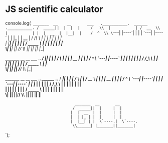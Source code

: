 #  JS scientific calculator



console.log(`
   _______  __    __       ___   .___________.  ______   .___________.
  /  _____||  |  |  |     /   \\  |           | /  __  \\  |           |
 |  |  __  |  |__|  |    /  ^  \\ \`---|  |----\`|  |  |  | \`---|  |----\`
 |  | |_ | |   __   |   /  /_\\  \\    |  |     |  |  |  |     |  |     
 |  |__| | |  |  |  |  /  _____  \\   |  |     |  |  |  |     |  |     
  \\______| |__|  |__| /__/     \\__\\  |__|     |__|  |__|     |__|     
                                                                     
  _______  __   __       ___   .___________.
 /  _____||  | |  |     /   \\  |           |
|  |  __  |  | |  |    /  ^  \\ \`---|  |----\`
|  | |_ | |  | |  |   /  /_\\  \\    |  |     
|  |__| | |  | |  |  /  _____  \\   |  |     
 \\______| |__| |__| /__/     \\__\\  |__|     
                                          
   _______  __   __      ___      .___________.  ______   .___________.
  /  _____||  | |  |    /   \\     |           | /  __  \\  |           |
 |  |  __  |  | |  |   /  ^  \\    \`---|  |----\`|  |  |  | \`---|  |----\`
 |  | |_ | |  | |  |  /  /_\\  \\       |  |     |  |  |  |     |  |     
 |  |__| | |  | |  | /  _____  \\      |  |     |  |  |  |     |  |     
  \\______| |__| |__|/__/     \\__\\     |__|     |__|  |__|     |__|     

                                   _______  __       __      
                                  /  _____||  |     |  |     
                                 |  |  __  |  |     |  |     
                                 |  | |_ | |  |     |  |     
                                 |  |__| | |  \`----.|  \`----.
                                  \\______| |_______||_______|
                                                                    
`);
